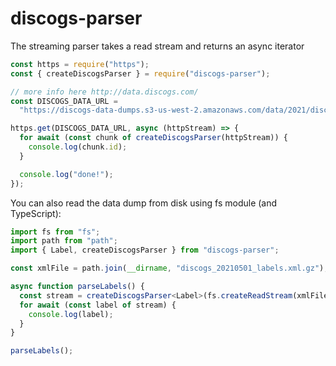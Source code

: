 # discogs-parser

The streaming parser takes a read stream and returns an async iterator

```javascript
const https = require("https");
const { createDiscogsParser } = require("discogs-parser");

// more info here http://data.discogs.com/
const DISCOGS_DATA_URL =
  "https://discogs-data-dumps.s3-us-west-2.amazonaws.com/data/2021/discogs_20210501_artists.xml.gz";

https.get(DISCOGS_DATA_URL, async (httpStream) => {
  for await (const chunk of createDiscogsParser(httpStream)) {
    console.log(chunk.id);
  }

  console.log("done!");
});
```

You can also read the data dump from disk using fs module (and TypeScript):

```typescript
import fs from "fs";
import path from "path";
import { Label, createDiscogsParser } from "discogs-parser";

const xmlFile = path.join(__dirname, "discogs_20210501_labels.xml.gz");

async function parseLabels() {
  const stream = createDiscogsParser<Label>(fs.createReadStream(xmlFile));
  for await (const label of stream) {
    console.log(label);
  }
}

parseLabels();
```
